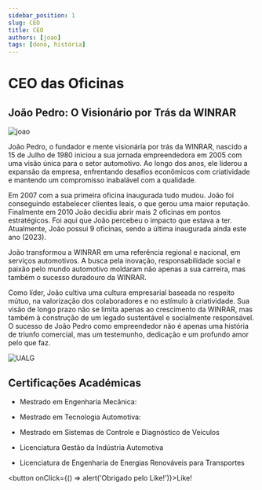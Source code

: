 ```yaml
---
sidebar_position: 1
slug: CEO
title: CEO
authors: [joao]
tags: [dono, história]
---
```


# CEO das Oficinas

## João Pedro: O Visionário por Trás da WINRAR
![joao](https://cdn.discordapp.com/attachments/1049372613945851975/1189647128641941665/perfilCEO.png?ex=659eec3a&is=658c773a&hm=58e8fc9f1dbe41736803ab734555b47fd257ee7d802c311a0bad0678a4372e31&)

João Pedro, o fundador e mente visionária por trás da WINRAR, nascido a 15 de Julho de 1980
iniciou a sua jornada empreendedora em 2005 com uma visão única para o setor automotivo. Ao longo dos anos, ele liderou a expansão da empresa, enfrentando desafios econômicos com criatividade e mantendo um compromisso inabalável com a qualidade. 
<br />

Em 2007 com a sua primeira oficina inaugurada tudo mudou. João foi conseguindo estabelecer clientes leais, o que gerou uma maior reputação. 
Finalmente em 2010 João decidiu abrir mais 2 oficinas em pontos estratégicos. Foi aqui que João percebeu o impacto que estava a ter.
Atualmente, João possui 9 oficinas, sendo a última inaugurada ainda este ano (2023).
<br />

João transformou a WINRAR em uma referência regional e nacional, em serviços automotivos. A busca pela inovação, responsabilidade social e 
paixão pelo mundo automotivo moldaram não apenas a sua carreira, mas também o sucesso duradouro da WINRAR.
<br />

Como líder, João cultiva uma cultura empresarial baseada no respeito mútuo, na valorização dos colaboradores e no estímulo à criatividade.
Sua visão de longo prazo não se limita apenas ao crescimento da WINRAR, mas também à construção de um legado sustentável e socialmente responsável.
O sucesso de João Pedro como empreendedor não é apenas uma história de triunfo comercial, mas um testemunho, dedicação e um profundo amor pelo que faz.

![UALG](https://cdn.discordapp.com/attachments/722820894342381688/1189694556267090051/Design_sem_nome_2.png?ex=659f1865&is=658ca365&hm=ffee5ff20251cfc7cdb7632b5fec488f6562977c2ac7848e74285a289b7dd462&)

## Certificações Académicas

+ Mestrado em Engenharia Mecânica:

+ Mestrado em Tecnologia Automotiva:

+ Mestrado em Sistemas de Controle e Diagnóstico de Veículos

+ Licenciatura Gestão da Indústria Automotiva

+ Licenciatura de Engenharia de Energias Renováveis para Transportes

<button onClick={() => alert('Obrigado pelo Like!')}>Like!</button>